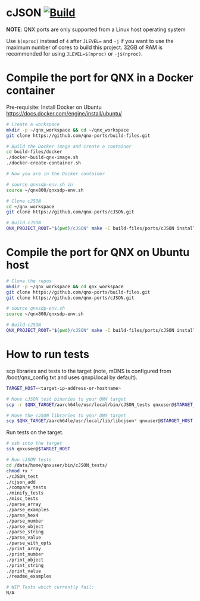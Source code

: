 # cJSON [![Build](https://github.com/qnx-ports/build-files/actions/workflows/cJSON.yml/badge.svg)](https://github.com/qnx-ports/build-files/actions/workflows/cJSON.yml)

**NOTE**: QNX ports are only supported from a Linux host operating system

Use `$(nproc)` instead of `4` after `JLEVEL=` and `-j` if you want to use the maximum number of cores to build this project.
32GB of RAM is recommended for using `JLEVEL=$(nproc)` or `-j$(nproc)`.

# Compile the port for QNX in a Docker container

Pre-requisite: Install Docker on Ubuntu https://docs.docker.com/engine/install/ubuntu/
```bash
# Create a workspace
mkdir -p ~/qnx_workspace && cd ~/qnx_workspace
git clone https://github.com/qnx-ports/build-files.git

# Build the Docker image and create a container
cd build-files/docker
./docker-build-qnx-image.sh
./docker-create-container.sh

# Now you are in the Docker container

# source qnxsdp-env.sh in
source ~/qnx800/qnxsdp-env.sh

# Clone cJSON
cd ~/qnx_workspace
git clone https://github.com/qnx-ports/cJSON.git

# Build cJSON
QNX_PROJECT_ROOT="$(pwd)/cJSON" make -C build-files/ports/cJSON install -j4
```

# Compile the port for QNX on Ubuntu host
```bash
# Clone the repos
mkdir -p ~/qnx_workspace && cd qnx_workspace
git clone https://github.com/qnx-ports/build-files.git
git clone https://github.com/qnx-ports/cJSON.git

# source qnxsdp-env.sh
source ~/qnx800/qnxsdp-env.sh

# Build cJSON
QNX_PROJECT_ROOT="$(pwd)/cJSON" make -C build-files/ports/cJSON install -j4
```

# How to run tests

scp libraries and tests to the target (note, mDNS is configured from
/boot/qnx_config.txt and uses qnxpi.local by default).
```bash
TARGET_HOST=<target-ip-address-or-hostname>

# Move cJSON test binaries to your QNX target
scp -r $QNX_TARGET/aarch64le/usr/local/bin/cJSON_tests qnxuser@$TARGET_HOST:/data/home/qnxuser/bin

# Move the cJSON libraries to your QNX target
scp $QNX_TARGET/aarch64le/usr/local/lib/libcjson* qnxuser@$TARGET_HOST:/data/home/qnxuser/lib
```

Run tests on the target.
```bash
# ssh into the target
ssh qnxuser@$TARGET_HOST

# Run cJSON tests
cd /data/home/qnxuser/bin/cJSON_tests/
chmod +x *
./cJSON_test
./cjson_add
./compare_tests
./minify_tests
./misc_tests
./parse_array
./parse_examples
./parse_hex4
./parse_number
./parse_object
./parse_string
./parse_value
./parse_with_opts
./print_array
./print_number
./print_object
./print_string
./print_value
./readme_examples

# WIP Tests which currently fail:
N/A
```
